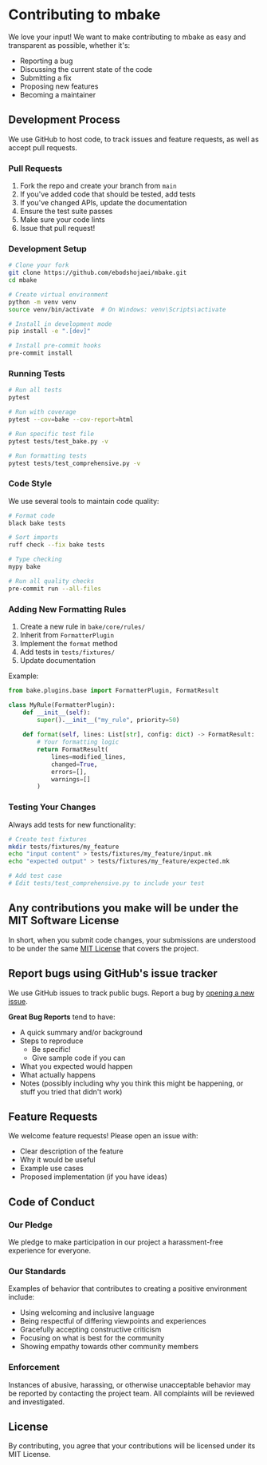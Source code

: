 # Contributing to mbake

We love your input! We want to make contributing to mbake as easy and transparent as possible, whether it's:

- Reporting a bug
- Discussing the current state of the code
- Submitting a fix
- Proposing new features
- Becoming a maintainer

## Development Process

We use GitHub to host code, to track issues and feature requests, as well as accept pull requests.

### Pull Requests

1. Fork the repo and create your branch from `main`
2. If you've added code that should be tested, add tests
3. If you've changed APIs, update the documentation
4. Ensure the test suite passes
5. Make sure your code lints
6. Issue that pull request!

### Development Setup

```bash
# Clone your fork
git clone https://github.com/ebodshojaei/mbake.git
cd mbake

# Create virtual environment
python -m venv venv
source venv/bin/activate  # On Windows: venv\Scripts\activate

# Install in development mode
pip install -e ".[dev]"

# Install pre-commit hooks
pre-commit install
```

### Running Tests

```bash
# Run all tests
pytest

# Run with coverage
pytest --cov=bake --cov-report=html

# Run specific test file
pytest tests/test_bake.py -v

# Run formatting tests
pytest tests/test_comprehensive.py -v
```

### Code Style

We use several tools to maintain code quality:

```bash
# Format code
black bake tests

# Sort imports
ruff check --fix bake tests

# Type checking
mypy bake

# Run all quality checks
pre-commit run --all-files
```

### Adding New Formatting Rules

1. Create a new rule in `bake/core/rules/`
2. Inherit from `FormatterPlugin`
3. Implement the `format` method
4. Add tests in `tests/fixtures/`
5. Update documentation

Example:

```python
from bake.plugins.base import FormatterPlugin, FormatResult

class MyRule(FormatterPlugin):
    def __init__(self):
        super().__init__("my_rule", priority=50)
    
    def format(self, lines: List[str], config: dict) -> FormatResult:
        # Your formatting logic
        return FormatResult(
            lines=modified_lines,
            changed=True,
            errors=[],
            warnings=[]
        )
```

### Testing Your Changes

Always add tests for new functionality:

```bash
# Create test fixtures
mkdir tests/fixtures/my_feature
echo "input content" > tests/fixtures/my_feature/input.mk
echo "expected output" > tests/fixtures/my_feature/expected.mk

# Add test case
# Edit tests/test_comprehensive.py to include your test
```

## Any contributions you make will be under the MIT Software License

In short, when you submit code changes, your submissions are understood to be under the same [MIT License](LICENSE) that covers the project.

## Report bugs using GitHub's issue tracker

We use GitHub issues to track public bugs. Report a bug by [opening a new issue](https://github.com/ebodshojaei/mbake/issues).

**Great Bug Reports** tend to have:

- A quick summary and/or background
- Steps to reproduce
  - Be specific!
  - Give sample code if you can
- What you expected would happen
- What actually happens
- Notes (possibly including why you think this might be happening, or stuff you tried that didn't work)

## Feature Requests

We welcome feature requests! Please open an issue with:

- Clear description of the feature
- Why it would be useful
- Example use cases
- Proposed implementation (if you have ideas)

## Code of Conduct

### Our Pledge

We pledge to make participation in our project a harassment-free experience for everyone.

### Our Standards

Examples of behavior that contributes to creating a positive environment include:

- Using welcoming and inclusive language
- Being respectful of differing viewpoints and experiences
- Gracefully accepting constructive criticism
- Focusing on what is best for the community
- Showing empathy towards other community members

### Enforcement

Instances of abusive, harassing, or otherwise unacceptable behavior may be reported by contacting the project team. All complaints will be reviewed and investigated.

## License

By contributing, you agree that your contributions will be licensed under its MIT License. 